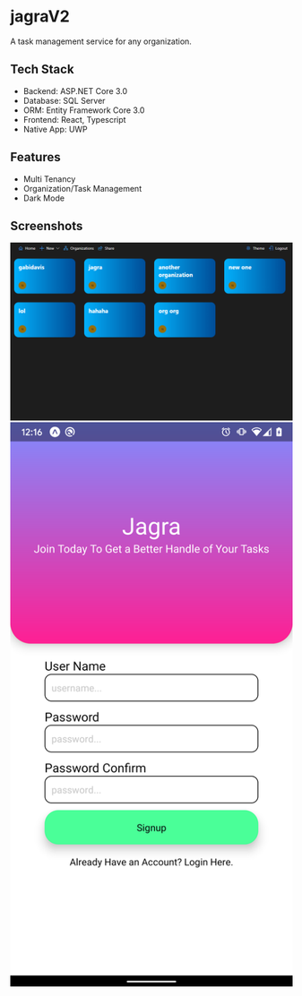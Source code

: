 # jagraV2
A task management service for any organization.

## Tech Stack
- Backend: ASP.NET Core 3.0
- Database: SQL Server
- ORM: Entity Framework Core 3.0
- Frontend: React, Typescript
- Native App: UWP

## Features
- Multi Tenancy
- Organization/Task Management
- Dark Mode

## Screenshots
![List of Organizations](https://github.com/nerocui/jagraV2/blob/master/screenshots/orgs.png)
![Android App Signup](https://github.com/nerocui/jagraMobile/blob/master/screenshots/signup.png?raw=true)